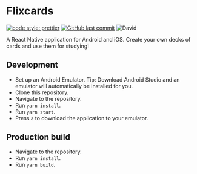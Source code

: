 # Flixcards

[![code style: prettier](https://img.shields.io/badge/code_style-prettier-ff69b4.svg)](https://github.com/prettier/prettier)
[![GitHub last commit](https://img.shields.io/github/last-commit/Flixbox/flixcards.svg)](https://github.com/Flixbox/flixcards)
![David](https://img.shields.io/david/Flixbox/flixcards.svg)

A React Native application for Android and iOS. Create your own decks of cards and use them for studying!

## Development

- Set up an Android Emulator. Tip: Download Android Studio and an emulator will automatically be installed for you.
- Clone this repository.
- Navigate to the repository.
- Run `yarn install`.
- Run `yarn start`.
- Press `a` to download the application to your emulator.

## Production build

- Navigate to the repository.
- Run `yarn install`.
- Run `yarn build`.
